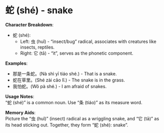 # **蛇 (shé) - snake**

**Character Breakdown**:  
- 蛇 (shé):
  - Left: 虫 (huǐ) - “insect/bug” radical, associates with creatures like insects, reptiles.
  - Right: 它 (tā) - “it”, serves as the phonetic component.

**Examples**:  
- 那是一条蛇。(Nà shì yī tiáo shé.) - That is a snake.  
- 蛇在草里。(Shé zài cǎo lǐ.) - The snake is in the grass.  
- 我怕蛇。(Wǒ pà shé.) - I am afraid of snakes.

**Usage Notes**:  
“蛇 (shé)” is a common noun. Use “条 (tiáo)” as its measure word.

**Memory Aids**:  
Picture the “虫 (huǐ)” (insect) radical as a wriggling snake, and “它 (tā)” as its head sticking out. Together, they form “蛇 (shé): snake”.